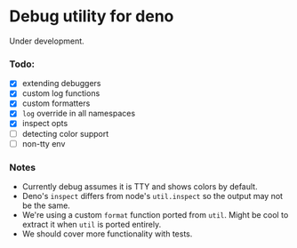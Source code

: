 # Debug utility for deno

Under development.

### Todo:

- [x] extending debuggers
- [x] custom log functions
- [x] custom formatters
- [x] `log` override in all namespaces
- [x] inspect opts
- [ ] detecting color support
- [ ] non-tty env

### Notes

- Currently debug assumes it is TTY and shows colors by default.
- Deno's `inspect` differs from node's `util.inspect` so the output may not be the same.
- We're using a custom `format` function ported from `util`. Might be cool to extract it when `util` is ported entirely.
- We should cover more functionality with tests.
